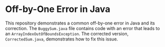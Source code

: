 # Off-by-One Error in Java

This repository demonstrates a common off-by-one error in Java and its correction.  The `BuggySum.java` file contains code with an error that leads to an `ArrayIndexOutOfBoundsException`. The corrected version, `CorrectedSum.java`, demonstrates how to fix this issue.